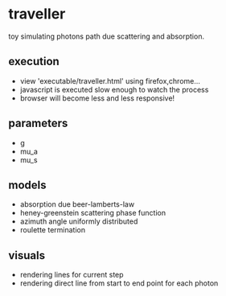 # traveller
toy simulating photons path due scattering and absorption.

## execution
- view 'executable/traveller.html' using firefox,chrome...
- javascript is executed slow enough to watch the process
- browser will become less and less responsive! 

## parameters
- g
- mu_a
- mu_s

## models
- absorption due beer-lamberts-law
- heney-greenstein scattering phase function
- azimuth angle uniformly distributed
- roulette termination

## visuals
- rendering lines for current step
- rendering direct line from start to end point for each photon
